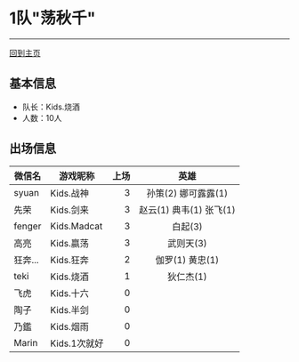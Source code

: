 # 1队"荡秋千"
---

[回到主页](README.md)

## 基本信息
- 队长：Kids.烧酒
- 人数：10人

## 出场信息
|微信名   |   游戏昵称   | 上场 | 英雄 |
|--------|-------------|---:|:------:|
|syuan   | Kids.战神    | 3 | 孙策(2) 娜可露露(1)  |
|先荣    | Kids.剑来    | 3 | 赵云(1) 典韦(1) 张飞(1) |
|fenger  | Kids.Madcat | 3 |白起(3)   |
|高亮    | Kids.嬴荡    | 3|武则天(3) |
|狂奔... |Kids.狂奔     | 2|伽罗(1) 黄忠(1)  |
|teki    | Kids.烧酒    | 1 |狄仁杰(1)|
|飞虎    | Kids.十六    | 0 ||
|陶子    | Kids.半剑    | 0||
|乃鑑    | Kids.烟雨    | 0||
|Marin   | Kids.1次就好 | 0 ||
